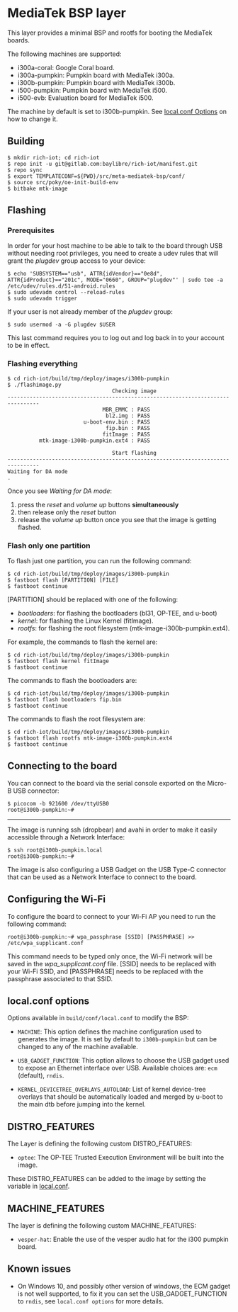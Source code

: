 # MediaTek BSP layer

This layer provides a minimal BSP and rootfs for booting the MediaTek boards.

The following machines are supported:
* i300a-coral: Google Coral board.
* i300a-pumpkin: Pumpkin board with MediaTek i300a.
* i300b-pumpkin: Pumpkin board with MediaTek i300b.
* i500-pumpkin: Pumpkin board with MediaTek i500.
* i500-evb: Evaluation board for MediaTek i500.

The machine by default is set to i300b-pumpkin. See [local.conf Options](#localconf-options) on how to change it.

## Building

    $ mkdir rich-iot; cd rich-iot
    $ repo init -u git@gitlab.com:baylibre/rich-iot/manifest.git
    $ repo sync
    $ export TEMPLATECONF=${PWD}/src/meta-mediatek-bsp/conf/
    $ source src/poky/oe-init-build-env
    $ bitbake mtk-image

## Flashing

### Prerequisites

In order for your host machine to be able to talk to the board through USB
without needing root privileges, you need to create a udev rules that will
grant the *plugdev* group access to your device:

    $ echo 'SUBSYSTEM=="usb", ATTR{idVendor}=="0e8d", ATTR{idProduct}=="201c", MODE="0660", GROUP="plugdev"' | sudo tee -a /etc/udev/rules.d/51-android.rules
    $ sudo udevadm control --reload-rules
    $ sudo udevadm trigger

If your user is not already member of the *plugdev* group:

	$ sudo usermod -a -G plugdev $USER

This last command requires you to log out and log back in to your account to be
in effect.

### Flashing everything

    $ cd rich-iot/build/tmp/deploy/images/i300b-pumpkin
    $ ./flashimage.py
                                     Checking image
    --------------------------------------------------------------------------------
                                  MBR_EMMC : PASS
                                   bl2.img : PASS
                            u-boot-env.bin : PASS
                                   fip.bin : PASS
                                  fitImage : PASS
              mtk-image-i300b-pumpkin.ext4 : PASS

                                     Start flashing
    --------------------------------------------------------------------------------
    Waiting for DA mode
    .

Once you see *Waiting for DA mode*:
1) press the *reset* and *volume up* buttons **simultaneously**
2) then release only the *reset* button
3) release the *volume up* button once you see that the image is getting flashed.

### Flash only one partition

To flash just one partition, you can run the following command:

    $ cd rich-iot/build/tmp/deploy/images/i300b-pumpkin
    $ fastboot flash [PARTITION] [FILE]
    $ fastboot continue

[PARTITION] should be replaced with one of the following:
- *bootloaders*: for flashing the bootloaders (bl31, OP-TEE, and u-boot)
- *kernel*: for flashing the Linux Kernel (fitImage).
- *rootfs*: for flashing the root filesystem (mtk-image-i300b-pumpkin.ext4).

For example, the commands to flash the kernel are:

    $ cd rich-iot/build/tmp/deploy/images/i300b-pumpkin
    $ fastboot flash kernel fitImage
    $ fastboot continue

The commands to flash the bootloaders are:

    $ cd rich-iot/build/tmp/deploy/images/i300b-pumpkin
    $ fastboot flash bootloaders fip.bin
    $ fastboot continue

The commands to flash the root filesystem are:

    $ cd rich-iot/build/tmp/deploy/images/i300b-pumpkin
    $ fastboot flash rootfs mtk-image-i300b-pumpkin.ext4
    $ fastboot continue

## Connecting to the board

You can connect to the board via the serial console exported on the Micro-B USB connector:

    $ picocom -b 921600 /dev/ttyUSB0
    root@i300b-pumpkin:~#

---
The image is running ssh (dropbear) and avahi in order to make it easily accessible through a Network Interface:

    $ ssh root@i300b-pumpkin.local
    root@i300b-pumpkin:~#

The image is also configuring a USB Gadget on the USB Type-C connector that can be used as a Network Interface to connect to the board.

## Configuring the Wi-Fi

To configure the board to connect to your Wi-Fi AP you need to run the following command:

    root@i300b-pumpkin:~# wpa_passphrase [SSID] [PASSPHRASE] >> /etc/wpa_supplicant.conf

This command needs to be typed only once, the Wi-Fi network will be saved in
the *wpa_supplicant.conf* file. [SSID] needs to be replaced with your
Wi-Fi SSID, and [PASSPHRASE] needs to be replaced with the passphrase
associated to that SSID.

## local.conf options

Options available in `build/conf/local.conf` to modify the BSP:

* `MACHINE`: This option defines the machine configuration used to generates
	the image. It is set by default to `i300b-pumpkin` but can be changed to
	any of the machine available.

* `USB_GADGET_FUNCTION`: This option allows to choose the USB gadget used
	to expose an Ethernet interface over USB. Available choices are: `ecm` (default),
	`rndis`.

* `KERNEL_DEVICETREE_OVERLAYS_AUTOLOAD`: List of kernel device-tree overlays
	that should be automatically loaded and merged by u-boot to the main dtb
	before jumping into the kernel.

## DISTRO_FEATURES

The Layer is defining the following custom DISTRO_FEATURES:
* `optee`: The OP-TEE Trusted Execution Environment will be built into the image.

These DISTRO_FEATURES can be added to the image by setting the variable in [local.conf](#localconf-options).

## MACHINE_FEATURES

The layer is defining the following custom MACHINE_FEATURES:
* `vesper-hat`: Enable the use of the vesper audio hat for the i300 pumpkin board.

## Known issues

* On Windows 10, and possibly other version of windows, the ECM gadget is
	not well supported, to fix it you can set the USB_GADGET_FUNCTION to `rndis`,
	see `local.conf options` for more details.
